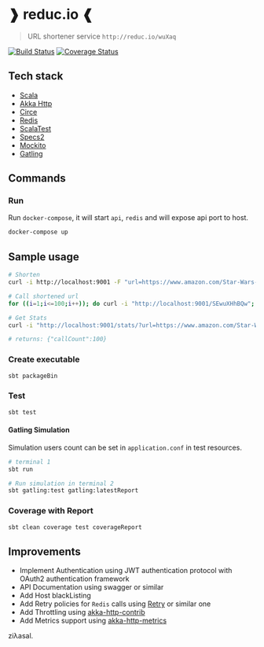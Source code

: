 ❱ reduc.io ❰
========

> URL shortener service `http://reduc.io/wuXaq`

[![Build Status](https://travis-ci.org/ziyasal/reducio.svg?branch=master)](https://travis-ci.org/ziyasal/reducio) [![Coverage Status](https://coveralls.io/repos/github/ziyasal/reducio/badge.svg?branch=master)](https://coveralls.io/github/ziyasal/reducio?branch=master)

## Tech stack
 - [Scala](https://www.scala-lang.org/)
 - [Akka Http](https://github.com/akka/akka-http)
 - [Circe](https://github.com/circe/circe)
 - [Redis](https://github.com/antirez/redis)
 - [ScalaTest](http://www.scalatest.org/)
 - [Specs2](https://github.com/etorreborre/specs2)
 - [Mockito](https://github.com/mockito/mockito)
 - [Gatling](https://gatling.io/)


## Commands

### Run

Run `docker-compose`, it will start `api`, `redis` and will expose api port to host.

```sh
docker-compose up
```
## Sample usage

```sh
# Shorten
curl -i http://localhost:9001 -F "url=https://www.amazon.com/Star-Wars-Battlefront-II-Digital/dp/B072JZZ4XD"

# Call shortened url
for ((i=1;i<=100;i++)); do curl -i "http://localhost:9001/SEwuXHhBQw"; done

# Get Stats
curl -i "http://localhost:9001/stats/?url=https://www.amazon.com/Star-Wars-Battlefront-II-Digital/dp/B072JZZ4XD"

# returns: {"callCount":100}
```

### Create executable
```sh
sbt packageBin
```

### Test
```sh
sbt test
```
#### Gatling Simulation

Simulation users count can be set in `application.conf` in test resources.

```sh
# terminal 1
sbt run

# Run simulation in terminal 2
sbt gatling:test gatling:latestReport
```

### Coverage with Report
```sh
sbt clean coverage test coverageReport
```

## Improvements
 - Implement Authentication using JWT authentication protocol with OAuth2 authentication framework
 - API Documentation using swagger or similar
 - Add Host blackListing
 - Add Retry policies for `Redis` calls using [Retry](https://github.com/softprops/retry) or similar one
 - Add Throttling using [akka-http-contrib](https://github.com/adhoclabs/akka-http-contrib)
 - Add Metrics support using [akka-http-metrics](https://github.com/Backline/akka-http-metrics)

ziλasal.
